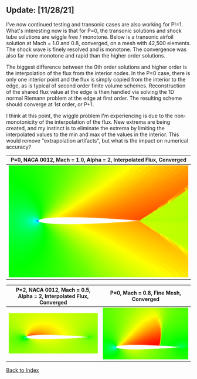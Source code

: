 ## Update: [11/28/21]

I've now continued testing and transonic cases are also working for P!=1. What's interesting now is that for P=0,
the transonic solutions and shock tube solutions are wiggle free / monotone. Below is a transonic airfoil solution at
Mach = 1.0 and 0.8, converged, on a mesh with 42,500 elements. The shock wave is finely resolved and is monotone. The convergence
was also far more monotone and rapid than the higher order solutions.

The biggest difference between the 0th order solutions and higher order is the interpolation of the flux from the interior
nodes. In the P=0 case, there is only one interior point and the flux is simply copied from the interior to the edge, as
is typical of second order finite volume schemes. Reconstruction of the shared flux value at the edge is then handled via
solving the 1D normal Riemann problem at the edge at first order. The resulting scheme should converge at 1st order, or
P+1.

I think at this point, the wiggle problem I'm experiencing is due to the non-monotonicity of the interpolation of the flux.
New extrema are being created, and my instinct is to eliminate the extrema by limiting the interpolated values to the min
and max of the values in the interior. This would remove "extrapolation artifacts", but what is the impact on numerical
accuracy?

| P=0, NACA 0012, Mach = 1.0, Alpha = 2, Interpolated Flux, Converged |
|:-------------------------------------------------------------------:|
|            ![](../images/interpolateFluxNotQ-M=1.0-P=0.PNG)            |

| P=2, NACA 0012, Mach = 0.5, Alpha = 2, Interpolated Flux, Converged |     P=0, Mach = 0.8, Fine Mesh, Converged     |
|:-------------------------------------------------------------------:|:---------------------------------------------:|
|              ![](../images/interpolateFluxNotQ-M=0.5.PNG)              | ![](../images/interpolateFluxNotQ-M=0.8-P=0.PNG) |




[Back to Index](../CHANGELOG-2D.md)
